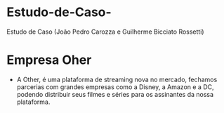 # Estudo-de-Caso-
Estudo de Caso (João Pedro Carozza e Guilherme Bicciato Rossetti)

#  Empresa Oher 
-  A Other, é uma plataforma de streaming nova no mercado, fechamos parcerias com grandes empresas como a Disney, a Amazon e a DC, podendo distribuir seus filmes e séries para os assinantes da nossa plataforma.




